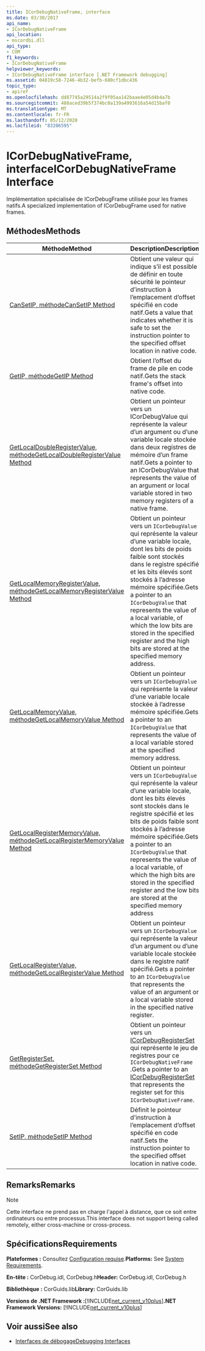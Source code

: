 ```yaml
---
title: ICorDebugNativeFrame, interface
ms.date: 03/30/2017
api_name:
- ICorDebugNativeFrame
api_location:
- mscordbi.dll
api_type:
- COM
f1_keywords:
- ICorDebugNativeFrame
helpviewer_keywords:
- ICorDebugNativeFrame interface [.NET Framework debugging]
ms.assetid: 04819c58-7246-4b32-befb-680cf1dbc436
topic_type:
- apiref
ms.openlocfilehash: dd87745a29514a2f9f05aa142baae4e05d4b4a7b
ms.sourcegitcommit: 488aced39b5f374bc0a139a4993616a54d15baf0
ms.translationtype: MT
ms.contentlocale: fr-FR
ms.lasthandoff: 05/12/2020
ms.locfileid: "83206595"
---
```

# <a name="icordebugnativeframe-interface"></a><span data-ttu-id="d6d57-102">ICorDebugNativeFrame, interface</span><span class="sxs-lookup"><span data-stu-id="d6d57-102">ICorDebugNativeFrame Interface</span></span>

<span data-ttu-id="d6d57-103">Implémentation spécialisée de ICorDebugFrame utilisée pour les frames natifs.</span><span class="sxs-lookup"><span data-stu-id="d6d57-103">A specialized implementation of ICorDebugFrame used for native frames.</span></span>  
  
## <a name="methods"></a><span data-ttu-id="d6d57-104">Méthodes</span><span class="sxs-lookup"><span data-stu-id="d6d57-104">Methods</span></span>  
  
|<span data-ttu-id="d6d57-105">Méthode</span><span class="sxs-lookup"><span data-stu-id="d6d57-105">Method</span></span>|<span data-ttu-id="d6d57-106">Description</span><span class="sxs-lookup"><span data-stu-id="d6d57-106">Description</span></span>|  
|------------|-----------------|  
|[<span data-ttu-id="d6d57-107">CanSetIP, méthode</span><span class="sxs-lookup"><span data-stu-id="d6d57-107">CanSetIP Method</span></span>](icordebugnativeframe-cansetip-method.md)|<span data-ttu-id="d6d57-108">Obtient une valeur qui indique s’il est possible de définir en toute sécurité le pointeur d’instruction à l’emplacement d’offset spécifié en code natif.</span><span class="sxs-lookup"><span data-stu-id="d6d57-108">Gets a value that indicates whether it is safe to set the instruction pointer to the specified offset location in native code.</span></span>|  
|[<span data-ttu-id="d6d57-109">GetIP, méthode</span><span class="sxs-lookup"><span data-stu-id="d6d57-109">GetIP Method</span></span>](icordebugnativeframe-getip-method.md)|<span data-ttu-id="d6d57-110">Obtient l’offset du frame de pile en code natif.</span><span class="sxs-lookup"><span data-stu-id="d6d57-110">Gets the stack frame's offset into native code.</span></span>|  
|[<span data-ttu-id="d6d57-111">GetLocalDoubleRegisterValue, méthode</span><span class="sxs-lookup"><span data-stu-id="d6d57-111">GetLocalDoubleRegisterValue Method</span></span>](icordebugnativeframe-getlocaldoubleregistervalue-method.md)|<span data-ttu-id="d6d57-112">Obtient un pointeur vers un ICorDebugValue qui représente la valeur d’un argument ou d’une variable locale stockée dans deux registres de mémoire d’un frame natif.</span><span class="sxs-lookup"><span data-stu-id="d6d57-112">Gets a pointer to an ICorDebugValue that represents the value of an argument or local variable stored in two memory registers of a native frame.</span></span>|  
|[<span data-ttu-id="d6d57-113">GetLocalMemoryRegisterValue, méthode</span><span class="sxs-lookup"><span data-stu-id="d6d57-113">GetLocalMemoryRegisterValue Method</span></span>](icordebugnativeframe-getlocalmemoryregistervalue-method.md)|<span data-ttu-id="d6d57-114">Obtient un pointeur vers un `ICorDebugValue` qui représente la valeur d’une variable locale, dont les bits de poids faible sont stockés dans le registre spécifié et les bits élevés sont stockés à l’adresse mémoire spécifiée.</span><span class="sxs-lookup"><span data-stu-id="d6d57-114">Gets a pointer to an `ICorDebugValue` that represents the value of a local variable, of which the low bits are stored in the specified register and the high bits are stored at the specified memory address.</span></span>|  
|[<span data-ttu-id="d6d57-115">GetLocalMemoryValue, méthode</span><span class="sxs-lookup"><span data-stu-id="d6d57-115">GetLocalMemoryValue Method</span></span>](icordebugnativeframe-getlocalmemoryvalue-method.md)|<span data-ttu-id="d6d57-116">Obtient un pointeur vers un `ICorDebugValue` qui représente la valeur d’une variable locale stockée à l’adresse mémoire spécifiée.</span><span class="sxs-lookup"><span data-stu-id="d6d57-116">Gets a pointer to an `ICorDebugValue` that represents the value of a local variable stored at the specified memory address.</span></span>|  
|[<span data-ttu-id="d6d57-117">GetLocalRegisterMemoryValue, méthode</span><span class="sxs-lookup"><span data-stu-id="d6d57-117">GetLocalRegisterMemoryValue Method</span></span>](icordebugnativeframe-getlocalregistermemoryvalue-method.md)|<span data-ttu-id="d6d57-118">Obtient un pointeur vers un `ICorDebugValue` qui représente la valeur d’une variable locale, dont les bits élevés sont stockés dans le registre spécifié et les bits de poids faible sont stockés à l’adresse mémoire spécifiée.</span><span class="sxs-lookup"><span data-stu-id="d6d57-118">Gets a pointer to an `ICorDebugValue` that represents the value of a local variable, of which the high bits are stored in the specified register and the low bits are stored at the specified memory address</span></span>|  
|[<span data-ttu-id="d6d57-119">GetLocalRegisterValue, méthode</span><span class="sxs-lookup"><span data-stu-id="d6d57-119">GetLocalRegisterValue Method</span></span>](icordebugnativeframe-getlocalregistervalue-method.md)|<span data-ttu-id="d6d57-120">Obtient un pointeur vers un `ICorDebugValue` qui représente la valeur d’un argument ou d’une variable locale stockée dans le registre natif spécifié.</span><span class="sxs-lookup"><span data-stu-id="d6d57-120">Gets a pointer to an `ICorDebugValue` that represents the value of an argument or a local variable stored in the specified native register.</span></span>|  
|[<span data-ttu-id="d6d57-121">GetRegisterSet, méthode</span><span class="sxs-lookup"><span data-stu-id="d6d57-121">GetRegisterSet Method</span></span>](icordebugnativeframe-getregisterset-method.md)|<span data-ttu-id="d6d57-122">Obtient un pointeur vers un [ICorDebugRegisterSet](icordebugregisterset-interface.md) qui représente le jeu de registres pour ce `ICorDebugNativeFrame` .</span><span class="sxs-lookup"><span data-stu-id="d6d57-122">Gets a pointer to an [ICorDebugRegisterSet](icordebugregisterset-interface.md) that represents the register set for this `ICorDebugNativeFrame`.</span></span>|  
|[<span data-ttu-id="d6d57-123">SetIP, méthode</span><span class="sxs-lookup"><span data-stu-id="d6d57-123">SetIP Method</span></span>](icordebugnativeframe-setip-method.md)|<span data-ttu-id="d6d57-124">Définit le pointeur d’instruction à l’emplacement d’offset spécifié en code natif.</span><span class="sxs-lookup"><span data-stu-id="d6d57-124">Sets the instruction pointer to the specified offset location in native code.</span></span>|  
  
## <a name="remarks"></a><span data-ttu-id="d6d57-125">Remarks</span><span class="sxs-lookup"><span data-stu-id="d6d57-125">Remarks</span></span>  
  
> [!NOTE]
> <span data-ttu-id="d6d57-126">Cette interface ne prend pas en charge l'appel à distance, que ce soit entre ordinateurs ou entre processus.</span><span class="sxs-lookup"><span data-stu-id="d6d57-126">This interface does not support being called remotely, either cross-machine or cross-process.</span></span>  
  
## <a name="requirements"></a><span data-ttu-id="d6d57-127">Spécifications</span><span class="sxs-lookup"><span data-stu-id="d6d57-127">Requirements</span></span>  
 <span data-ttu-id="d6d57-128">**Plateformes :** Consultez [Configuration requise](../../get-started/system-requirements.md).</span><span class="sxs-lookup"><span data-stu-id="d6d57-128">**Platforms:** See [System Requirements](../../get-started/system-requirements.md).</span></span>  
  
 <span data-ttu-id="d6d57-129">**En-tête :** CorDebug.idl, CorDebug.h</span><span class="sxs-lookup"><span data-stu-id="d6d57-129">**Header:** CorDebug.idl, CorDebug.h</span></span>  
  
 <span data-ttu-id="d6d57-130">**Bibliothèque :** CorGuids.lib</span><span class="sxs-lookup"><span data-stu-id="d6d57-130">**Library:** CorGuids.lib</span></span>  
  
 <span data-ttu-id="d6d57-131">**Versions de .NET Framework :**[!INCLUDE[net_current_v10plus](../../../../includes/net-current-v10plus-md.md)]</span><span class="sxs-lookup"><span data-stu-id="d6d57-131">**.NET Framework Versions:** [!INCLUDE[net_current_v10plus](../../../../includes/net-current-v10plus-md.md)]</span></span>  
  
## <a name="see-also"></a><span data-ttu-id="d6d57-132">Voir aussi</span><span class="sxs-lookup"><span data-stu-id="d6d57-132">See also</span></span>

- [<span data-ttu-id="d6d57-133">Interfaces de débogage</span><span class="sxs-lookup"><span data-stu-id="d6d57-133">Debugging Interfaces</span></span>](debugging-interfaces.md)
